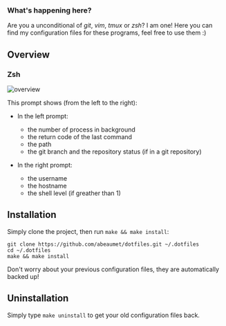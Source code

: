 ### What's happening here?

Are you a unconditional of _git_, _vim_, _tmux_ or _zsh_? I am one! Here you can find my configuration files for these programs, feel free to use them :)

## Overview

### Zsh

![overview](http://beaumet.me/dotfiles/images/overview.png)

This prompt shows (from the left to the right):

- In the left prompt:

  * the number of process in background
  * the return code of the last command
  * the path
  * the git branch and the repository status (if in a git repository)

- In the right prompt:

  * the username
  * the hostname
  * the shell level (if greather than 1)

## Installation

Simply clone the project, then run `make && make install`:

    git clone https://github.com/abeaumet/dotfiles.git ~/.dotfiles
    cd ~/.dotfiles
    make && make install

Don't worry about your previous configuration files, they are automatically backed up!

## Uninstallation

Simply type `make uninstall` to get your old configuration files back.

